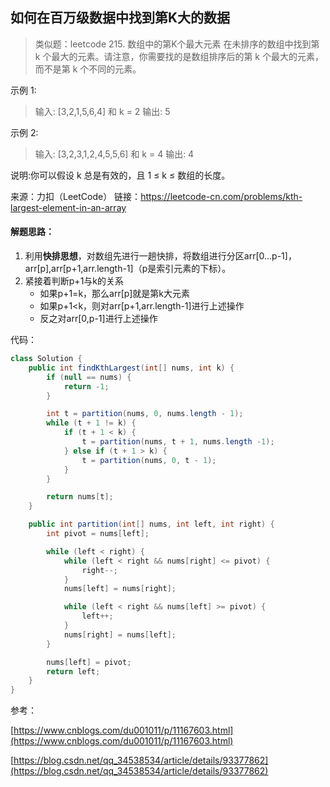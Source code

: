
## 如何在百万级数据中找到第K大的数据

>类似题：leetcode 215. 数组中的第K个最大元素
在未排序的数组中找到第 k 个最大的元素。请注意，你需要找的是数组排序后的第 k 个最大的元素，而不是第 k 个不同的元素。

示例 1:

>输入: [3,2,1,5,6,4] 和 k = 2
输出: 5

示例 2:

>输入: [3,2,3,1,2,4,5,5,6] 和 k = 4
输出: 4

说明:你可以假设 k 总是有效的，且 1 ≤ k ≤ 数组的长度。

来源：力扣（LeetCode）
链接：https://leetcode-cn.com/problems/kth-largest-element-in-an-array


#### 解题思路：

1. 利用**快排思想**，对数组先进行一趟快排，将数组进行分区arr[0...p-1]，arr[p],arr[p+1,arr.length-1]（p是索引元素的下标）。
2. 紧接着判断p+1与k的关系
   - 如果p+1=k，那么arr[p]就是第k大元素
   - 如果p+1<k，则对arr[p+1,arr.length-1]进行上述操作
   - 反之对arr[0,p-1]进行上述操作

代码：
```java
class Solution {
    public int findKthLargest(int[] nums, int k) {
        if (null == nums) {
            return -1;
        }

        int t = partition(nums, 0, nums.length - 1);
        while (t + 1 != k) {
            if (t + 1 < k) {
                t = partition(nums, t + 1, nums.length -1);
            } else if (t + 1 > k) {
                t = partition(nums, 0, t - 1);
            }
        }

        return nums[t];
    }

    public int partition(int[] nums, int left, int right) {
        int pivot = nums[left];

        while (left < right) {
            while (left < right && nums[right] <= pivot) {
                right--;
            }
            nums[left] = nums[right];

            while (left < right && nums[left] >= pivot) {
                left++;
            }
            nums[right] = nums[left];
        }

        nums[left] = pivot;
        return left;
    }
}
```

参考：

[https://www.cnblogs.com/du001011/p/11167603.html](https://www.cnblogs.com/du001011/p/11167603.html)

[https://blog.csdn.net/qq_34538534/article/details/93377862](https://blog.csdn.net/qq_34538534/article/details/93377862)
